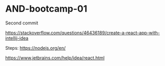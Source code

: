 # AND-bootcamp-01

Second commit

https://stackoverflow.com/questions/46436189/create-a-react-app-with-intellij-idea

Steps:
https://nodejs.org/en/


https://www.jetbrains.com/help/idea/react.html

